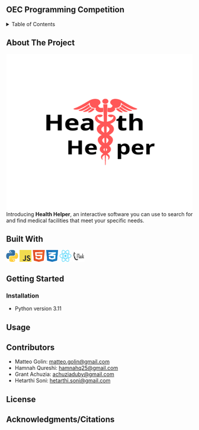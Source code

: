 ## OEC Programming Competition 

<!-- TABLE OF CONTENTS -->
<details>
  <summary>Table of Contents</summary>
  <ol>
    <li>
      <a href="#about-the-project">About The Project</a>
      <ul>
        <li><a href="#built-with">Built With</a></li>
      </ul>  
      </ul>
    </li>
    <li>
      <a href="#getting-started">Getting Started</a>
      <ul>
        <li><a href="#installation">Installation</a></li>
      </ul>
    </li>
    <li><a href="#usage">Usage</a></li>
    <li><a href="#contributors">Contributors</a></li>
    <li><a href="#license">License</a></li>
    <li><a href="#contact">Contact</a></li>
    <li><a href="#acknowledgments">Acknowledgments/Citations</a></li>
  </ol>
</details>

<!-- ABOUT THE PROJECT -->
## About The Project
<img height="420" width="540" src="media/hhlogo.png"/> <br>
Introducing **Health Helper**, an interactive software you can use to search for and find medical facilities that meet your specific needs.

## Built With <br>
<p>
<img height="32" width="32" src="media/python.svg"/> 
<img height="32" width="32" src="media/javascript.svg"/>
<img height="32" width="32" src="media/html5.svg"/>
<img height="32" width="32" src="media/css3.svg"/>
<img height="32" width="32" src="media/react.svg"/>
<img height="32" width="32" src="media/flask.svg"/>
</p>

<!-- GETTING STARTED -->
##  Getting Started


### Installation
- Python version 3.11


<!-- USAGE EXAMPLES -->
## Usage

<!-- CONTRIBUTORS -->
## Contributors 
- Matteo Golin: matteo.golin@gmail.com
- Hamnah Qureshi: hamnahq25@gmail.com
- Grant Achuzia: achuziaduby@gmail.com
- Hetarthi Soni: hetarthi.soni@gmail.com
<!-- LICENSE -->
## License

<!-- ACKNOWLEDGMENTS -->
## Acknowledgments/Citations